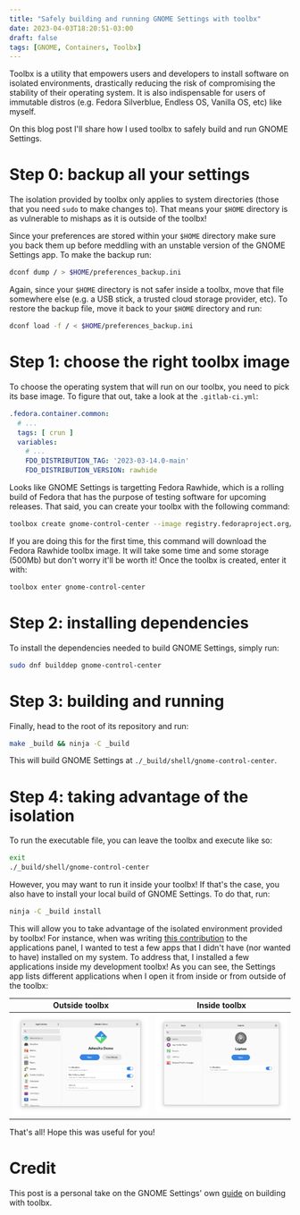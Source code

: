 ```yaml
---
title: "Safely building and running GNOME Settings with toolbx"
date: 2023-04-03T18:20:51-03:00
draft: false
tags: [GNOME, Containers, Toolbx]
---
```


Toolbx is a utility that empowers users and developers to install software on
isolated environments, drastically reducing the risk of compromising the
stability of their operating system. It is also indispensable for users of
immutable distros (e.g. Fedora Silverblue, Endless OS, Vanilla OS, etc) like
myself.

On this blog post I'll share how I used toolbx to safely build and run GNOME
Settings.

# Step 0: backup all your settings

The isolation provided by toolbx only applies to system directories (those
that you need `sudo` to make changes to). That means your `$HOME` directory is
as vulnerable to mishaps as it is outside of the toolbx!

Since your preferences are stored within your `$HOME` directory make sure you
back them up before meddling with an unstable version of the GNOME Settings
app. To make the backup run:

```bash
dconf dump / > $HOME/preferences_backup.ini
```

Again, since your `$HOME` directory is not safer inside a toolbx, move that
file somewhere else (e.g. a USB stick, a trusted cloud storage provider, etc).
To restore the backup file, move it back to your `$HOME` directory and run:

```bash
dconf load -f / < $HOME/preferences_backup.ini
```

# Step 1: choose the right toolbx image

To choose the operating system that will run on our toolbx, you need to pick
its base image. To figure that out, take a look at the `.gitlab-ci.yml`:

```yml
.fedora.container.common:
  # ...
  tags: [ crun ]
  variables:
    # ...
    FDO_DISTRIBUTION_TAG: '2023-03-14.0-main'
    FDO_DISTRIBUTION_VERSION: rawhide
```

Looks like GNOME Settings is targetting Fedora Rawhide, which is a rolling
build of Fedora that has the purpose of testing software for upcoming releases.
That said, you can create your toolbx with the following command:

```bash
toolbox create gnome-control-center --image registry.fedoraproject.org/fedora-toolbox:rawhide
```

If you are doing this for the first time, this command will download the Fedora
Rawhide toolbx image. It will take some time and some storage (500Mb) but don't
worry it'll be worth it! Once the toolbx is created, enter it with:

```bash
toolbox enter gnome-control-center
```

# Step 2: installing dependencies

To install the dependencies needed to build GNOME Settings, simply run:

```bash
sudo dnf builddep gnome-control-center
```

# Step 3: building and running

Finally, head to the root of its repository and run:

```bash
make _build && ninja -C _build
```

This will build GNOME Settings at `./_build/shell/gnome-control-center`.

# Step 4: taking advantage of the isolation

To run the executable file, you can leave the toolbx and execute like so:

```bash
exit
./_build/shell/gnome-control-center
```

However, you may want to run it inside your toolbx! If that's the case, you
also have to install your local build of GNOME Settings. To do that, run:

```bash
ninja -C _build install
```

This will allow you to take advantage of the isolated environment provided by
toolbx! For instance, when was writing [this
contribution](https://gitlab.gnome.org/GNOME/gnome-control-center/-/merge_requests/1759)
to the applications panel, I wanted to test a few apps that I didn't have
(nor wanted to have) installed on my system. To address that, I installed a few
applications inside my development toolbx! As you can see, the Settings app
lists different applications when I open it from inside or from outside of the
toolbx:

| Outside toolbx | Inside toolbx |
|-|-|
| ![Applications panel outside of toolbox](system.png) | ![Applications panel inside of toolbox](toolbx.png) |

That's all! Hope this was useful for you!


# Credit

This post is a personal take on the GNOME Settings' own
[guide](https://gitlab.gnome.org/GNOME/gnome-control-center/-/wikis/Building-GNOME-Settings-in-a-Toolbx)
on building with toolbx.
